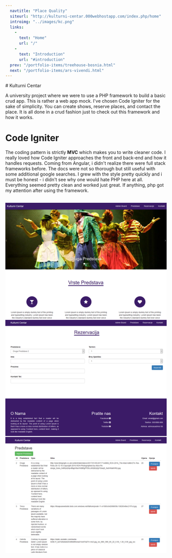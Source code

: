 ```yaml
---
  navtitle: "Place Quality"
  siteurl: "http://kulturni-centar.000webhostapp.com/index.php/home"
  introimg: "../images/kc.png"
  links: 
    -
      text: "Home"
      url: "/"
    - 
      text: "Introduction"
      url: "#introduction"
  prev: "/portfolio-items/treehouse-bosnia.html"
  next: "/portfolio-items/ars-vivendi.html"
---
```

<div id="introduction" class="anchor"></div>
# Kulturni Centar

A university project where we were to use a PHP framework to build a basic crud app. This is rather a web app mock. I've chosen Code Igniter for the sake of simplicity. You can create shows, reserve places, and contact the place. It is all done in a crud fashion just to check out this framework and how it works. 

# Code Igniter

The coding pattern is strictly **MVC** which makes you to write cleaner code. I really loved how Code Igniter approaches the front and back-end and how it handles requests. Coming from Angular, i didn't realize there were full stack frameworks before. The docs were not so thorough but still useful with some additional google searches. I grew with the style pretty quickly and i must be honest - i didn't see why one would hate PHP here at all. Everything seemed pretty clean and worked just great. If anything, php got my attention after using the framework.

##  <i class="devicon-codeigniter-plain-wordmark"></i>

<img src="../images/kulturni-centar/kc-landing.png" class="img-fluid shadow mt-5">
<img src="../images/kulturni-centar/kc-reservation.png" class="img-fluid shadow mt-5">
<img src="../images/kulturni-centar/kc-crud.png" class="img-fluid shadow mt-5 mb-5">